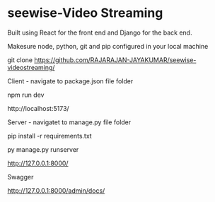 # seewise-Video Streaming

Built using React for the front end and Django for the back end.

Makesure node, python, git and pip configured in your local machine

git clone https://github.com/RAJARAJAN-JAYAKUMAR/seewise-videostreaming/

Client - navigate to package.json file folder

npm run dev

http://localhost:5173/

Server - navigatet to manage.py file folder

pip install -r requirements.txt

py manage.py runserver

http://127.0.0.1:8000/

Swagger

http://127.0.0.1:8000/admin/docs/

